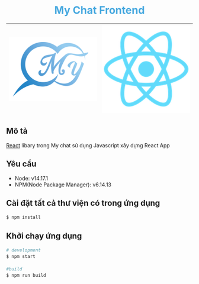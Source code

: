 <h1 style="color: #46A8DF" align="center">
My Chat Frontend
</h1>

<div align="center">

<img src="./public/images/logo-resize.png" width="320" alt="MyChat Logo" />| <a href="https://reactjs.org" target="blank"><img src="./public/logo192.png" width="320" alt="React Logo" /></a>
:-------------------------:|:-------------------------:

</div>


## Mô tả

[React](https://github.com/facebook/react/) libary trong My chat sử dụng Javascript xây dựng React App

## Yêu cầu
- Node: v14.17.1
- NPM(Node Package Manager): v6.14.13

## Cài đặt tất cả thư viện có trong ứng dụng
```bash
$ npm install
```

## Khởi chạy ứng dụng

```bash
# development
$ npm start

#build
$ npm run build
```
